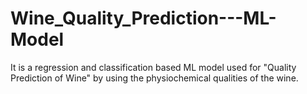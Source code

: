 # Wine_Quality_Prediction---ML-Model
It is a regression and classification based ML model used for "Quality Prediction of Wine" by using the physiochemical qualities of the wine.
